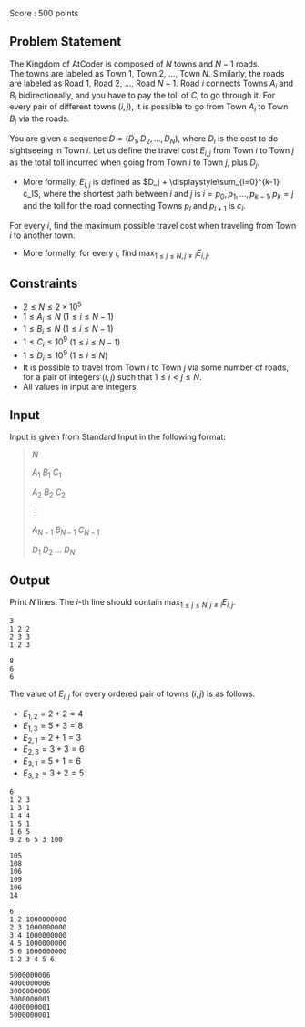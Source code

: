 Score : $500$ points

## Problem Statement

The Kingdom of AtCoder is composed of $N$ towns and $N-1$ roads.<br>
The towns are labeled as Town $1$, Town $2$, $\dots$, Town $N$.
Similarly, the roads are labeled as Road $1$, Road $2$, $\dots$, Road $N-1$.
Road $i$ connects Towns $A_i$ and $B_i$ bidirectionally, and you have to pay the toll of $C_i$ to go through it. For every pair of different towns $(i, j)$, it is possible to go from Town $A_i$ to Town $B_j$ via the roads.

You are given a sequence $D = (D_1, D_2, \dots, D_N)$, where $D_i$ is the cost to do sightseeing in Town $i$.
Let us define the travel cost $E_{i,j}$ from Town $i$ to Town $j$ as the total toll incurred when going from Town $i$ to Town $j$, plus $D_{j}$.

- More formally, $E_{i,j}$ is defined as $D_j + \displaystyle\sum_{l=0}^{k-1} c_l$, where the shortest path between $i$ and $j$ is $i = p_0, p_1, \dots, p_{k-1}, p_k = j$ and the toll for the road connecting Towns $p_{l}$ and $p_{l+1}$ is $c_l$.

For every $i$, find the maximum possible travel cost when traveling from Town $i$ to another town.

- More formally, for every $i$, find $\max_{1 \leq j \leq N, j \neq i} E_{i,j}$.

## Constraints

- $2 \leq N \leq 2 \times 10^5$
- $1 \leq A_i \leq N$ $(1 \leq i \leq N-1)$
- $1 \leq B_i \leq N$ $(1 \leq i \leq N-1)$
- $1 \leq C_i \leq 10^9$ $(1 \leq i \leq N-1)$
- $1 \leq D_i \leq 10^9$ $(1 \leq i \leq N)$
- It is possible to travel from Town $i$ to Town $j$ via some number of roads, for a pair of integers $(i,j)$ such that $1 \leq i \lt j \leq N$.
- All values in input are integers.

## Input

Input is given from Standard Input in the following format:

> $N$
> 
> $A_1$ $B_1$ $C_1$
> 
> $A_2$ $B_2$ $C_2$
> 
> $\vdots$
> 
> $A_{N-1}$ $B_{N-1}$ $C_{N-1}$
> 
> $D_1$ $D_2$ $\dots$ $D_N$

## Output

Print $N$ lines. The $i$-th line should contain $\displaystyle \max_{1 \leq j \leq N, j \neq i} E_{i,j}$.

```input1
3
1 2 2
2 3 3
1 2 3
```

```output1
8
6
6
```

The value of $E_{i,j}$ for every ordered pair of towns $(i,j)$ is as follows.

- $E_{1,2} = 2 + 2 = 4$
- $E_{1,3} = 5 + 3 = 8$
- $E_{2,1} = 2 + 1 = 3$
- $E_{2,3} = 3 + 3 = 6$
- $E_{3,1} = 5 + 1 = 6$
- $E_{3,2} = 3 + 2 = 5$

```input2
6
1 2 3
1 3 1
1 4 4
1 5 1
1 6 5
9 2 6 5 3 100
```

```output2
105
108
106
109
106
14
```

```input3
6
1 2 1000000000
2 3 1000000000
3 4 1000000000
4 5 1000000000
5 6 1000000000
1 2 3 4 5 6
```

```output3
5000000006
4000000006
3000000006
3000000001
4000000001
5000000001
```